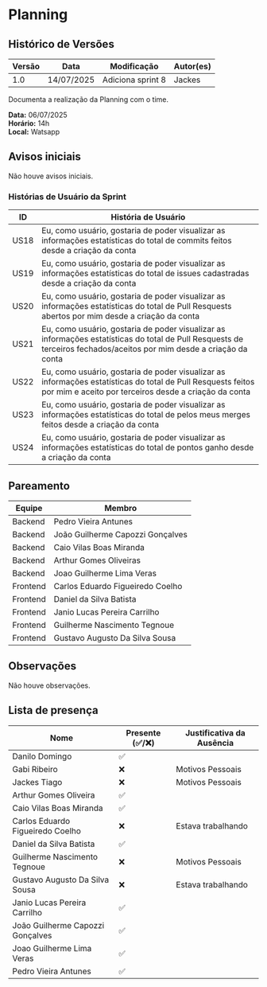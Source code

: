# Planning

## Histórico de Versões

| Versão | Data       | Modificação       | Autor(es) |
| ------ | ---------- | ----------------- | --------- |
| 1.0    | 14/07/2025 | Adiciona sprint 8 |  Jackes   |

Documenta a realização da Planning com o time.

**Data:** 06/07/2025      
**Horário:** 14h         
**Local:** Watsapp 


## Avisos iniciais
Não houve avisos iniciais.

### Histórias de Usuário da Sprint

| ID   | História de Usuário                                                                             |
| ---- | ----------------------------------------------------------------------------------------------- |
| US18 | Eu, como usuário, gostaria de poder visualizar as informações estatísticas do total de commits feitos desde a criação da conta |
| US19 | Eu, como usuário, gostaria de poder visualizar as informações estatísticas do total de issues cadastradas desde a criação da conta |
| US20 | Eu, como usuário, gostaria de poder visualizar as informações estatísticas do total de Pull Resquests abertos por mim desde a criação da conta |
| US21 | Eu, como usuário, gostaria de poder visualizar as informações estatísticas do total de Pull Resquests de terceiros fechados/aceitos por mim desde a criação da conta |
| US22 | Eu, como usuário, gostaria de poder visualizar as informações estatísticas do total de Pull Resquests feitos por mim e aceito por terceiros desde a criação da conta |
| US23 | Eu, como usuário, gostaria de poder visualizar as informações estatísticas do total de pelos meus merges feitos desde a criação da conta |
| US24 | Eu, como usuário, gostaria de poder visualizar as informações estatísticas do total de pontos ganho desde a criação da conta |

## Pareamento

| Equipe   | Membro                           |
| -------- | -------------------------------- |
| Backend  | Pedro Vieira Antunes             |
| Backend  | João Guilherme Capozzi Gonçalves |
| Backend  | Caio Vilas Boas Miranda          |
| Backend  | Arthur Gomes Oliveiras           |
| Backend  | Joao Guilherme Lima Veras        |
| Frontend | Carlos Eduardo Figueiredo Coelho |
| Frontend | Daniel da Silva Batista          |
| Frontend | Janio Lucas Pereira Carrilho     |
| Frontend | Guilherme Nascimento Tegnoue     |
| Frontend | Gustavo Augusto Da Silva Sousa   |



## Observações

Não houve observações.

## Lista de presença

| Nome                             | Presente (✅/❌) | Justificativa da Ausência |
| -------------------------------- | -------------- | ------------------------- |
| Danilo Domingo                   | ✅              |                           |
| Gabi Ribeiro                     | ❌              | Motivos Pessoais          |
| Jackes Tiago                     | ❌              | Motivos Pessoais          |
| Arthur Gomes Oliveira            | ✅              |                           |
| Caio Vilas Boas Miranda          | ✅              |                           |
| Carlos Eduardo Figueiredo Coelho | ❌              | Estava trabalhando        |
| Daniel da Silva Batista          | ✅              |                           |
| Guilherme Nascimento Tegnoue     | ❌              | Motivos Pessoais          |
| Gustavo Augusto Da Silva Sousa   | ❌              | Estava trabalhando        |
| Janio Lucas Pereira Carrilho     | ✅              |                           |
| João Guilherme Capozzi Gonçalves | ✅              |                           |
| Joao Guilherme Lima Veras        | ✅              |                           |
| Pedro Vieira Antunes             | ✅              |                           |

